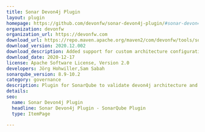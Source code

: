 ```yaml
---
title: Sonar Devon4j Plugin
layout: plugin
homepage: https://github.com/devonfw/sonar-devon4j-plugin/#sonar-devon4j-plugin
organization: devonfw
organization_url: https://devonfw.com
download_url: https://repo.maven.apache.org/maven2/com/devonfw/tools/sonar-devon4j-plugin/2020.12.002/sonar-devon4j-plugin-2020.12.002.jar
download_version: 2020.12.002
download_description: Added support for custom architecture configurations, additional rules checking the correct use of third-party libraries as well as multiple bug fixes and minor improvements.
download_date: 2020-12-17
license: Apache Software License, Version 2.0
developers: Jörg Hohwiller,Sam Sabah
sonarqube_version: 8.9-10.2
category: governance
description: Plugin for SonarQube to validate devon4j architecture and conventions.
details: 
seo:
  name: Sonar Devon4j Plugin
  headline: Sonar Devon4j Plugin - SonarQube Plugin
  type: ItemPage

---
```

